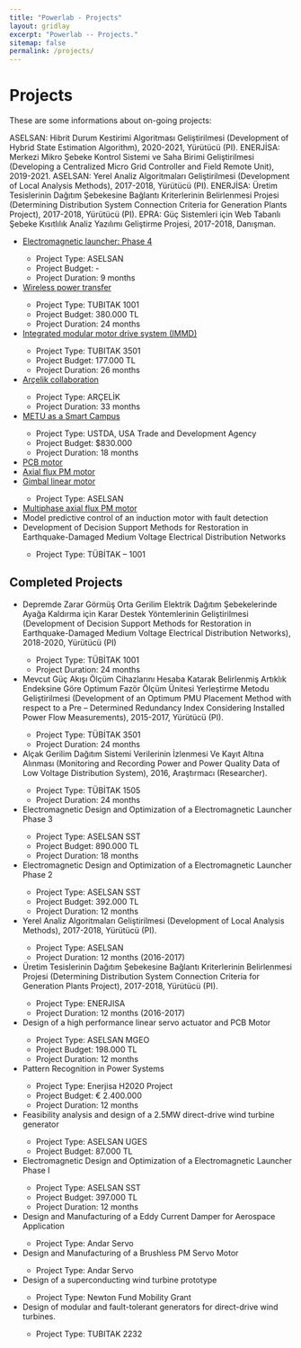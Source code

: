 ```yaml
---
title: "Powerlab - Projects"
layout: gridlay
excerpt: "Powerlab -- Projects."
sitemap: false
permalink: /projects/
---
```



# Projects
These are some informations about on-going projects:


ASELSAN: Hibrit Durum Kestirimi Algoritması Geliştirilmesi (Development of Hybrid State Estimation Algorithm), 2020-2021, Yürütücü (PI).
ENERJİSA: Merkezi Mikro Şebeke Kontrol Sistemi ve Saha Birimi Geliştirilmesi (Developing a Centralized Micro Grid Controller and Field Remote Unit), 2019-2021.
ASELSAN: Yerel Analiz Algoritmaları Geliştirilmesi (Development of Local Analysis Methods), 2017-2018, Yürütücü (PI).
ENERJİSA: Üretim Tesislerinin Dağıtım Şebekesine Bağlantı Kriterlerinin Belirlenmesi
Projesi (Determining Distribution System Connection Criteria for Generation Plants Project), 2017-2018, Yürütücü (PI).
EPRA: Güç Sistemleri için Web Tabanlı Şebeke Kısıtlılık Analiz Yazılımı Geliştirme Projesi, 2017-2018, Danışman.


<ul>

  
  <li><a href="https://odtu.github.io/_pages/railgun.html">Electromagnetic launcher: Phase 4</a></li>
  
  <ul>
  <li>Project Type: ASELSAN </li>
  <li>Project Budget: - </li>
  <li>Project Duration: 9 months </li>
  </ul>
  
  <li><a href="https://odtu.github.io/_pages/tubitak-1001-hakan.html">Wireless power transfer</a></li>
    <ul>
      <li>Project Type: TUBITAK 1001</li>
      <li>Project Budget: 380.000 TL</li>
      <li>Project Duration: 24 months</li>
    </ul>
    
   <li><a href="https://odtu.github.io/_pages/immd.html">Integrated modular motor drive system (IMMD)</a></li>
    <ul>
      <li>Project Type: TUBITAK 3501</li>
      <li>Project Budget: 177.000 TL</li>
      <li>Project Duration: 26 months</li>
    </ul>
  
  <li><a href="https://odtu.github.io/_pages/arcelik.html">Arçelik collaboration</a></li>
     <ul>
      <li>Project Type: ARÇELİK </li>
      <li>Project Duration: 33 months</li>
    </ul>
    
   <li><a href="https://odtu.github.io/_pages/smart_campus.html"> METU as a Smart Campus</a></li>
     <ul>
      <li>Project Type: USTDA, USA Trade and Development Agency </li>
      <li>Project Budget: $830.000</li>
      <li>Project Duration: 18 months </li>
   </ul>
   
  <li><a href="https://odtu.github.io/_pages/pcbmotor.html">PCB motor</a></li>
  
  <li><a href="https://odtu.github.io/_pages/AxialFPMMNFW.html">Axial flux PM motor</a></li>
  
  <li><a href="https://odtu.github.io/_pages/gimbal.html">Gimbal linear motor</a></li>
  <ul>
  <li>Project Type: ASELSAN </li>
  </ul>    
  <li><a href="https://odtu.github.io/_pages/multiphase.html">Multiphase axial flux PM motor</a></li>
  
  
  <li> Model predictive control of an induction motor with fault detection </li>
  

  <li> Development of Decision Support Methods for Restoration in Earthquake-Damaged Medium Voltage Electrical Distribution Networks</li>
  <ul>
  <li>Project Type: TÜBİTAK – 1001 </li>
  </ul>    
</ul>




## Completed Projects
<ul>
  
  <li>  Depremde Zarar Görmüş Orta Gerilim Elektrik Dağıtım Şebekelerinde Ayağa Kaldırma için Karar Destek Yöntemlerinin Geliştirilmesi (Development of Decision Support Methods   for Restoration in Earthquake-Damaged Medium Voltage Electrical Distribution Networks), 2018-2020, Yürütücü (PI) </li>
  <ul>
  <li>Project Type: TÜBİTAK 1001 </li>
  <li>Project Duration: 24 months </li>
  </ul>
  
  <li> Mevcut Güç Akışı Ölçüm Cihazlarını Hesaba Katarak Belirlenmiş Artıklık Endeksine Göre Optimum Fazör Ölçüm Ünitesi Yerleştirme Metodu Geliştirilmesi (Development of an       Optimum PMU Placement Method with respect to a Pre – Determined Redundancy Index Considering Installed Power Flow Measurements), 2015-2017, Yürütücü (PI).  </li>
  <ul>
  <li>Project Type: TÜBİTAK 3501 </li>
  <li>Project Duration: 24 months </li>
  </ul>
  
  <li> Alçak Gerilim Dağıtım Sistemi Verilerinin İzlenmesi Ve Kayıt Altına Alınması (Monitoring and Recording  Power and Power Quality Data of Low Voltage Distribution System),   2016, Araştırmacı (Researcher). </li>
  <ul>
  <li>Project Type: TÜBİTAK 1505 </li>
  <li>Project Duration: 24 months </li>
  </ul>
  
   <li> Electromagnetic Design and Optimization of a Electromagnetic Launcher Phase 3 </li>
   <ul>
      <li>Project Type: ASELSAN SST </li>
      <li>Project Budget: 890.000 TL</li>
      <li>Project Duration: 18 months </li>
  </ul>
  
   <li> Electromagnetic Design and Optimization of a Electromagnetic Launcher Phase 2 </li>
   <ul>
      <li>Project Type: ASELSAN SST </li>
      <li>Project Budget: 392.000 TL</li>
      <li>Project Duration: 12 months </li>
  </ul>
  
  <li> Yerel Analiz Algoritmaları Geliştirilmesi (Development of Local Analysis Methods), 2017-2018, Yürütücü (PI). </li>
  <ul>
  <li>Project Type: ASELSAN </li>
  <li>Project Duration: 12 months (2016-2017) </li>
  </ul>
  
  <li> Üretim Tesislerinin Dağıtım Şebekesine Bağlantı Kriterlerinin Belirlenmesi
  Projesi (Determining Distribution System Connection Criteria for Generation Plants Project), 2017-2018, Yürütücü (PI). </li>
  <ul>
  <li>Project Type: ENERJISA </li>
  <li>Project Duration: 12 months (2016-2017) </li>
  </ul>
  
  <li> Design of a high performance linear servo actuator and PCB Motor</li>
   <ul>
      <li>Project Type: ASELSAN MGEO </li>
      <li>Project Budget: 198.000 TL</li>
      <li>Project Duration: 12 months </li>
  </ul>
  <li> Pattern Recognition in Power Systems </li>
  <ul>
      <li>Project Type: Enerjisa H2020 Project </li>
      <li>Project Budget: € 2.400.000</li>
      <li>Project Duration: 12 months </li>
  </ul>
  
  <li> Feasibility analysis and design of a 2.5MW direct-drive wind turbine generator</li>
   <ul>
      <li>Project Type: ASELSAN UGES </li>
      <li>Project Budget: 87.000 TL</li>
  </ul>
  
   <li> Electromagnetic Design and Optimization of a Electromagnetic Launcher Phase I</li>
   <ul>
      <li>Project Type: ASELSAN SST </li>
      <li>Project Budget: 397.000 TL</li>
      <li>Project Duration: 12 months </li>
  </ul>
  
  <li> Design and Manufacturing of a Eddy Current Damper for Aerospace Application</li>
  <ul>
      <li>Project Type: Andar Servo </li>
  </ul>
  
   <li>Design and Manufacturing of a Brushless PM Servo Motor</li>
  <ul>
      <li>Project Type: Andar Servo </li>
  </ul>
  
   <li>Design of a superconducting wind turbine prototype</li>
  <ul>
      <li>Project Type: Newton Fund Mobility Grant </li>
  </ul>
  
  <li>Design of modular and fault-tolerant generators for direct-drive wind turbines.</li>
  <ul>
      <li>Project Type: TUBITAK 2232 </li>
  </ul>
  
</ul> 

